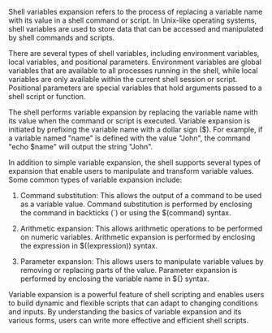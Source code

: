 Shell variables expansion refers to the process of replacing a variable name with its value in a shell command or script. In Unix-like operating systems, shell variables are used to store data that can be accessed and manipulated by shell commands and scripts. 

There are several types of shell variables, including environment variables, local variables, and positional parameters. Environment variables are global variables that are available to all processes running in the shell, while local variables are only available within the current shell session or script. Positional parameters are special variables that hold arguments passed to a shell script or function.

The shell performs variable expansion by replacing the variable name with its value when the command or script is executed. Variable expansion is initiated by prefixing the variable name with a dollar sign ($). For example, if a variable named "name" is defined with the value "John", the command "echo $name" will output the string "John".

In addition to simple variable expansion, the shell supports several types of expansion that enable users to manipulate and transform variable values. Some common types of variable expansion include:

1. Command substitution: This allows the output of a command to be used as a variable value. Command substitution is performed by enclosing the command in backticks (`) or using the $(command) syntax.

2. Arithmetic expansion: This allows arithmetic operations to be performed on numeric variables. Arithmetic expansion is performed by enclosing the expression in $((expression)) syntax.

3. Parameter expansion: This allows users to manipulate variable values by removing or replacing parts of the value. Parameter expansion is performed by enclosing the variable name in ${} syntax.

Variable expansion is a powerful feature of shell scripting and enables users to build dynamic and flexible scripts that can adapt to changing conditions and inputs. By understanding the basics of variable expansion and its various forms, users can write more effective and efficient shell scripts.
